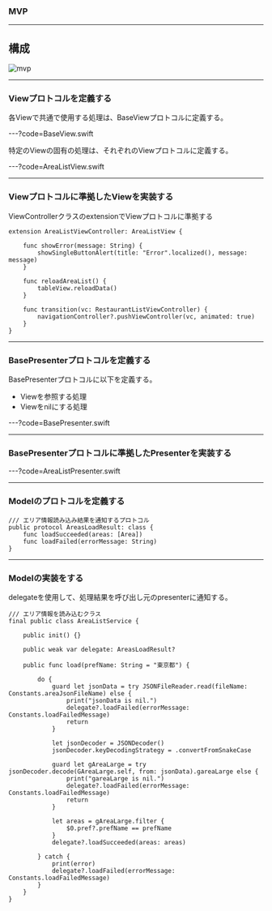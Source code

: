 ### MVP


---
## 構成
![mvp](https://user-images.githubusercontent.com/25205138/46253103-8a649000-c4ae-11e8-89d1-81f9b72a9133.png)

---
### Viewプロトコルを定義する

各Viewで共通で使用する処理は、BaseViewプロトコルに定義する。

---?code=BaseView.swift

特定のViewの固有の処理は、それぞれのViewプロトコルに定義する。

---?code=AreaListView.swift

---
### Viewプロトコルに準拠したViewを実装する

ViewControllerクラスのextensionでViewプロトコルに準拠する

```
extension AreaListViewController: AreaListView {
    
    func showError(message: String) {
        showSingleButtonAlert(title: "Error".localized(), message: message)
    }
    
    func reloadAreaList() {
        tableView.reloadData()
    }
    
    func transition(vc: RestaurantListViewController) {
        navigationController?.pushViewController(vc, animated: true)
    }
}
```

---
### BasePresenterプロトコルを定義する

BasePresenterプロトコルに以下を定義する。

- Viewを参照する処理
- Viewをnilにする処理

---?code=BasePresenter.swift

---
### BasePresenterプロトコルに準拠したPresenterを実装する

---?code=AreaListPresenter.swift

---
### Modelのプロトコルを定義する

```
/// エリア情報読み込み結果を通知するプロトコル
public protocol AreasLoadResult: class {
    func loadSucceeded(areas: [Area])
    func loadFailed(errorMessage: String)
}
```

---
### Modelの実装をする

delegateを使用して、処理結果を呼び出し元のpresenterに通知する。

```
/// エリア情報を読み込むクラス
final public class AreaListService {

    public init() {}

    public weak var delegate: AreasLoadResult?

    public func load(prefName: String = "東京都") {

        do {
            guard let jsonData = try JSONFileReader.read(fileName: Constants.areaJsonFileName) else {
                print("jsonData is nil.")
                delegate?.loadFailed(errorMessage: Constants.loadFailedMessage)
                return
            }

            let jsonDecoder = JSONDecoder()
            jsonDecoder.keyDecodingStrategy = .convertFromSnakeCase

            guard let gAreaLarge = try jsonDecoder.decode(GAreaLarge.self, from: jsonData).gareaLarge else {
                print("gareaLarge is nil.")
                delegate?.loadFailed(errorMessage: Constants.loadFailedMessage)
                return
            }

            let areas = gAreaLarge.filter {
                $0.pref?.prefName == prefName
            }
            delegate?.loadSucceeded(areas: areas)

        } catch {
            print(error)
            delegate?.loadFailed(errorMessage: Constants.loadFailedMessage)
        }
    }
}
```
